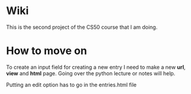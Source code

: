 # Wiki
This is the second project of the CS50 course that I am doing. 

# How to move on

To create an input field for creating a new entry I need to make a new **url**, **view** and **html** page. Going over the python lecture or notes will help.

Putting an edit option has to go in the entries.html file